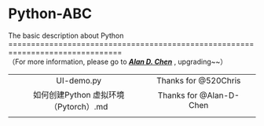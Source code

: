 # Python-ABC
The basic description about Python
===============================================================================<br>
（For more information, please go to ***[Alan D. Chen](https://github.com/Alan-D-Chen/Python-ABC)*** , upgrading~~）


|  |  |  |
| :-----:| :----: | :----: |
 |UI-demo.py|Thanks for @520Chris|||
 |如何创建Python 虚拟环境（Pytorch）.md|Thanks for @Alan-D-Chen||| 
 |||||
